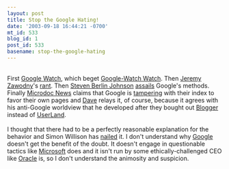 ```yaml
---
layout: post
title: Stop the Google Hating!
date: '2003-09-18 16:44:21 -0700'
mt_id: 533
blog_id: 1
post_id: 533
basename: stop-the-google-hating
---
```

<br />First <a href="http://www.google-watch.org/">Google Watch</a>, which beget <a href="http://www.google-watch-watch.org/">Google-Watch Watch</a>. Then <a href="http://jeremy.zawodny.com/blog/">Jeremy Zawodny</a>'s <a href="http://jeremy.zawodny.com/blog/archives/000751.html">rant</a>. Then <a href="http://www.stevenberlinjohnson.com/">Steven Berlin Johnson</a> <a href="http://www.stevenberlinjohnson.com/movabletype/archives/000085.html">assails</a> Google's methods. Finally <a href="http://microdoc-news.info/">Microdoc News</a> claims that Google is <a href="http://microdoc-news.info/home/BloggerNews/2003/09/15.html/1">tampering</a> with their index to favor their own pages and <a href="http://scriptingnews.userland.com/2003/09/16#When:2:48:50PM">Dave</a> relays it, of course, because it agrees with his anti-Google worldview that he developed after they bought out <a href="http://www.blogger.com/">Blogger</a> instead of <a href="http://www.userland.com/">UserLand</a>.<br /><br />I thought that there had to be a perfectly reasonable explanation for the behavior and Simon Willison has <a href="http://simon.incutio.com/archive/2003/09/17/googleConspiracies">nailed</a> it. I don't understand why <a href="http://www.google.com/">Google</a> doesn't get the benefit of the doubt. It doesn't engage in questionable tactics like <a href="http://www.microsoft.com/">Microsoft</a> does and it isn't run by some ethically-challenged CEO like <a href="http://www.oracle.com/">Oracle</a> is, so I don't understand the animosity and suspicion.<br /><br /><br />

